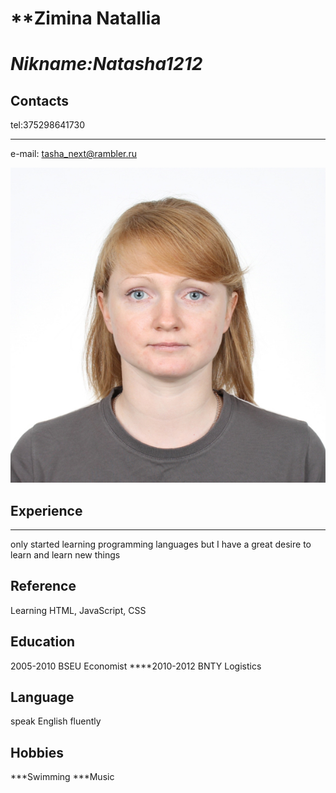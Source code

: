 # **Zimina Natallia               
# ***Nikname:Natasha1212***

## Contacts 
 tel:375298641730
****
 e-mail: tasha_next@rambler.ru

![photo](images\129.JPG)
## Experience
***
only started learning programming languages
but I have a great desire to learn and learn new things

## Reference 
Learning HTML, JavaScript, CSS
## Education 
2005-2010 BSEU  Economist 
****2010-2012 BNTY  Logistics
## Language 
speak English fluently
## Hobbies 
***Swimming
***Music

